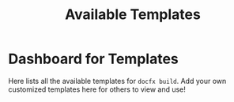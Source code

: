 ﻿---
title: Available Templates
documentType: dashboard
contributionLink: ~/templates-and-plugins/contribute-your-template.md
templates: 
    - name: default
      description: The default template
      type: Embedded
      thumbnail: ~/templates-and-plugins/images/default.screenshot.png
      homepage: https://github.com/dotnet/docfx/tree/dev/src/docfx.website.themes/default
      repository:
        type: git
        url: "https://github.com/dotnet/docfx/tree/dev/src/docfx.website.themes/default"
    - name: statictoc
      description: The template similar to default template however with static toc
      type: Embedded
      thumbnail: ~/templates-and-plugins/images/default.green.screenshot.png
      homepage: https://github.com/dotnet/docfx/tree/dev/src/docfx.website.themes/statictoc
      repository:
        type: git
        url: "https://github.com/dotnet/docfx/tree/dev/src/docfx.website.themes/statictoc"
      usage:
        command: "-t statictoc"
        config: "template: statictoc"
    - name: sideway
      description: A simple template
      type: Internal
      author: DocAsCode
      version: 0.0.1
      engines:
        docfx: "^2.15"
      thumbnail: ~/templates-and-plugins/images/default.screenshot.png
      homepage: https://github.com/dotnet/docfx/tree/dev/src/docfx.website.themes/default
      repository:
        type: git
        url: "https://github.com/dotnet/docfx/tree/dev/src/docfx.website.themes/default"
      license: MIT
---

# Dashboard for Templates
Here lists all the available templates for `docfx build`. Add your own customized templates here for others to view and use!
